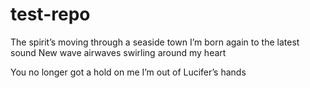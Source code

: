# test-repo
The spirit’s moving through a seaside town
I’m born again to the latest sound
New wave airwaves swirling around my heart

You no longer got a hold on me
I’m out of Lucifer’s hands
